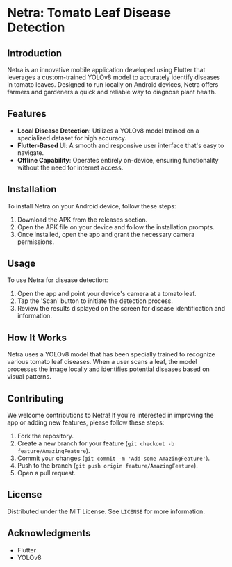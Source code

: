 # Netra: Tomato Leaf Disease Detection

## Introduction
Netra is an innovative mobile application developed using Flutter that leverages a custom-trained YOLOv8 model to accurately identify diseases in tomato leaves. Designed to run locally on Android devices, Netra offers farmers and gardeners a quick and reliable way to diagnose plant health.

## Features
- **Local Disease Detection**: Utilizes a YOLOv8 model trained on a specialized dataset for high accuracy.
- **Flutter-Based UI**: A smooth and responsive user interface that's easy to navigate.
- **Offline Capability**: Operates entirely on-device, ensuring functionality without the need for internet access.

## Installation
To install Netra on your Android device, follow these steps:
1. Download the APK from the releases section.
2. Open the APK file on your device and follow the installation prompts.
3. Once installed, open the app and grant the necessary camera permissions.

## Usage
To use Netra for disease detection:
1. Open the app and point your device's camera at a tomato leaf.
2. Tap the 'Scan' button to initiate the detection process.
3. Review the results displayed on the screen for disease identification and information.

## How It Works
Netra uses a YOLOv8 model that has been specially trained to recognize various tomato leaf diseases. When a user scans a leaf, the model processes the image locally and identifies potential diseases based on visual patterns.

## Contributing
We welcome contributions to Netra! If you're interested in improving the app or adding new features, please follow these steps:
1. Fork the repository.
2. Create a new branch for your feature (`git checkout -b feature/AmazingFeature`).
3. Commit your changes (`git commit -m 'Add some AmazingFeature'`).
4. Push to the branch (`git push origin feature/AmazingFeature`).
5. Open a pull request.

## License
Distributed under the MIT License. See `LICENSE` for more information.

## Acknowledgments
- Flutter
- YOLOv8

